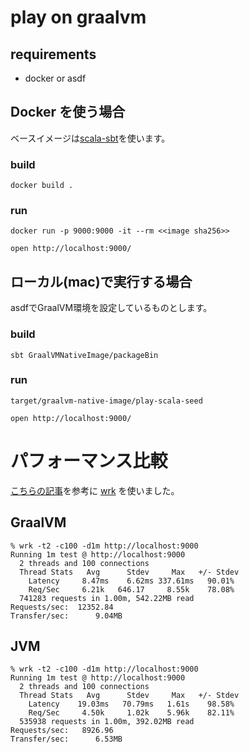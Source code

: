 # play on graalvm

## requirements

- docker or asdf

## Docker を使う場合

ベースイメージは[scala-sbt](https://hub.docker.com/r/sbtscala/scala-sbt/tags?page=1&name=graalvm)を使います。

### build

```shell
docker build .
```

### run

```shell
docker run -p 9000:9000 -it --rm <<image sha256>>
```

```shell
open http://localhost:9000/
```

## ローカル(mac)で実行する場合

asdfでGraalVM環境を設定しているものとします。

### build

```shell
sbt GraalVMNativeImage/packageBin
```

### run

```shell
target/graalvm-native-image/play-scala-seed
```

```shell
open http://localhost:9000/
```

# パフォーマンス比較

[こちらの記事](https://www.playframework.com/blog/play-on-graal)を参考に [wrk](https://github.com/wg/wrk) を使いました。

## GraalVM

```shell
% wrk -t2 -c100 -d1m http://localhost:9000
Running 1m test @ http://localhost:9000
  2 threads and 100 connections
  Thread Stats   Avg      Stdev     Max   +/- Stdev
    Latency     8.47ms    6.62ms 337.61ms   90.01%
    Req/Sec     6.21k   646.17     8.55k    78.08%
  741283 requests in 1.00m, 542.22MB read
Requests/sec:  12352.84
Transfer/sec:      9.04MB
```

## JVM

```shell
% wrk -t2 -c100 -d1m http://localhost:9000
Running 1m test @ http://localhost:9000
  2 threads and 100 connections
  Thread Stats   Avg      Stdev     Max   +/- Stdev
    Latency    19.03ms   70.79ms   1.61s    98.58%
    Req/Sec     4.50k     1.02k    5.96k    82.11%
  535938 requests in 1.00m, 392.02MB read
Requests/sec:   8926.96
Transfer/sec:      6.53MB
```
